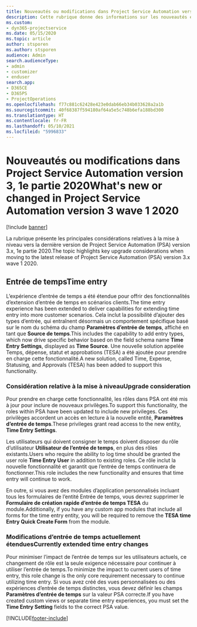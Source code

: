 ```yaml
---
title: Nouveautés ou modifications dans Project Service Automation version 3.x, 1e partie 2020
description: Cette rubrique donne des informations sur les nouveautés et les modifications dans Project Service Automation version 3, 1e partie 2020.
ms.custom:
- dyn365-projectservice
ms.date: 05/15/2020
ms.topic: article
author: stsporen
ms.author: stsporen
audience: Admin
search.audienceType:
- admin
- customizer
- enduser
search.app:
- D365CE
- D365PS
- ProjectOperations
ms.openlocfilehash: f77c881c62428e423e0dab66eb34b033628a2a1b
ms.sourcegitcommit: 40f68387f594180af64a5e5c748b6efa188bd300
ms.translationtype: HT
ms.contentlocale: fr-FR
ms.lasthandoff: 05/10/2021
ms.locfileid: "5996833"
---
```

# <a name="whats-new-or-changed-in-project-service-automation-version-3-wave-1-2020"></a><span data-ttu-id="23e64-103">Nouveautés ou modifications dans Project Service Automation version 3, 1e partie 2020</span><span class="sxs-lookup"><span data-stu-id="23e64-103">What's new or changed in Project Service Automation version 3 wave 1 2020</span></span>

[!include [banner](../includes/psa-now-project-operations.md)]

<span data-ttu-id="23e64-104">La rubrique présente les principales considérations relatives à la mise à niveau vers la dernière version de Project Service Automation (PSA) version 3.x, 1e partie 2020.</span><span class="sxs-lookup"><span data-stu-id="23e64-104">The topic highlights key upgrade considerations when moving to the latest release of Project Service Automation (PSA) version 3.x wave 1 2020.</span></span>

## <a name="time-entry"></a><span data-ttu-id="23e64-105">Entrée de temps</span><span class="sxs-lookup"><span data-stu-id="23e64-105">Time entry</span></span>
<span data-ttu-id="23e64-106">L’expérience d’entrée de temps a été étendue pour offrir des fonctionnalités d’extension d’entrée de temps en scénarios clients.</span><span class="sxs-lookup"><span data-stu-id="23e64-106">The time entry experience has been extended to deliver capabilities for extending time entry into more customer scenarios.</span></span> <span data-ttu-id="23e64-107">Cela inclut la possibilité d’ajouter des types d’entrée, qui entraînent désormais un comportement spécifique basé sur le nom du schéma du champ **Paramètres d’entrée de temps**, affiché en tant que **Source de temps**.</span><span class="sxs-lookup"><span data-stu-id="23e64-107">This includes the capability to add entry types, which now drive specific behavior based on the field schema name **Time Entry Settings**, displayed as **Time Source**.</span></span> <span data-ttu-id="23e64-108">Une nouvelle solution appelée Temps, dépense, statut et approbations (TESA) a été ajoutée pour prendre en charge cette fonctionnalité.</span><span class="sxs-lookup"><span data-stu-id="23e64-108">A new solution, called Time, Expense, Statusing, and Approvals (TESA) has been added to support this functionality.</span></span>

### <a name="upgrade-consideration"></a><span data-ttu-id="23e64-109">Considération relative à la mise à niveau</span><span class="sxs-lookup"><span data-stu-id="23e64-109">Upgrade consideration</span></span>
<span data-ttu-id="23e64-110">Pour prendre en charge cette fonctionnalité, les rôles dans PSA ont été mis à jour pour inclure de nouveaux privilèges.</span><span class="sxs-lookup"><span data-stu-id="23e64-110">To support this functionality, the roles within PSA have been updated to include new privileges.</span></span> <span data-ttu-id="23e64-111">Ces privilèges accordent un accès en lecture à la nouvelle entité, **Paramètres d’entrée de temps**.</span><span class="sxs-lookup"><span data-stu-id="23e64-111">These privileges grant read access to the new entity, **Time Entry Settings**.</span></span>

<span data-ttu-id="23e64-112">Les utilisateurs qui doivent consigner le temps doivent disposer du rôle d’utilisateur **Utilisateur de l’entrée de temps**, en plus des rôles existants.</span><span class="sxs-lookup"><span data-stu-id="23e64-112">Users who require the ability to log time should be granted the user role **Time Entry User** in addition to existing roles.</span></span> <span data-ttu-id="23e64-113">Ce rôle inclut la nouvelle fonctionnalité et garantit que l’entrée de temps continuera de fonctionner.</span><span class="sxs-lookup"><span data-stu-id="23e64-113">This role includes the new functionality and ensures that time entry will continue to work.</span></span>

<span data-ttu-id="23e64-114">En outre, si vous avez des modules d’application personnalisés incluant tous les formulaires de l’entité Entrée de temps, vous devrez supprimer le **Formulaire de création rapide d’entrée de temps TESA** du module.</span><span class="sxs-lookup"><span data-stu-id="23e64-114">Additionally, if you have any custom app modules that include all forms for the time entry entity, you will be required to remove the **TESA time Entry Quick Create Form** from the module.</span></span>

### <a name="currently-extended-time-entry-changes"></a><span data-ttu-id="23e64-115">Modifications d’entrée de temps actuellement étendues</span><span class="sxs-lookup"><span data-stu-id="23e64-115">Currently extended time entry changes</span></span>
<span data-ttu-id="23e64-116">Pour minimiser l’impact de l’entrée de temps sur les utilisateurs actuels, ce changement de rôle est la seule exigence nécessaire pour continuer à utiliser l’entrée de temps.</span><span class="sxs-lookup"><span data-stu-id="23e64-116">To minimize the impact to current users of time entry, this role change is the only core requirement necessary to continue utilizing time entry.</span></span> <span data-ttu-id="23e64-117">Si vous avez créé des vues personnalisées ou des expériences d’entrée de temps distinctes, vous devez définir les champs **Paramètres d’entrée de temps** sur la valeur PSA correcte.</span><span class="sxs-lookup"><span data-stu-id="23e64-117">If you have created custom views or separate time entry experiences, you must set the **Time Entry Setting** fields to the correct PSA value.</span></span>


[!INCLUDE[footer-include](../includes/footer-banner.md)]